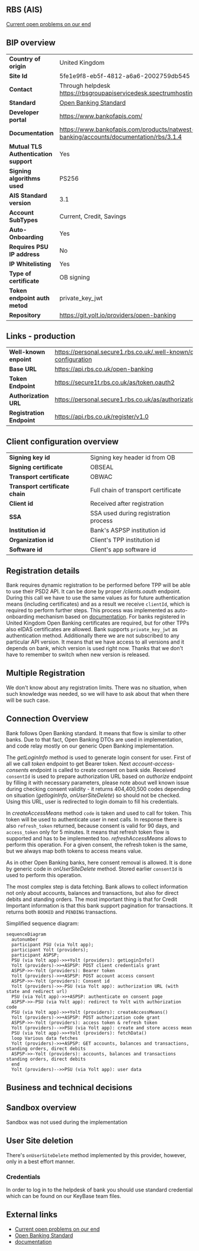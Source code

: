 ## RBS (AIS)
[Current open problems on our end][1]

## BIP overview

|                                       |                                                                                                 |
|---------------------------------------|-------------------------------------------------------------------------------------------------|
| **Country of origin**                 | United Kingdom                                                                                  | 
| **Site Id**                           | 5fe1e9f8-eb5f-4812-a6a6-2002759db545                                                            |
| **Contact**                           | Through helpdesk https://rbsgroupapiservicedesk.spectrumhosting.net/plugins/servlet/desk        |
| **Standard**                          | [Open Banking Standard][2]                                                                      |
| **Developer portal**                  | https://www.bankofapis.com/                                                                     |
| **Documentation**                     | https://www.bankofapis.com/products/natwest-group-open-banking/accounts/documentation/rbs/3.1.4 |
| **Mutual TLS Authentication support** | Yes                                                                                             |
| **Signing algorithms used**           | PS256                                                                                           |
| **AIS Standard version**              | 3.1                                                                                             |
| **Account SubTypes**                  | Current, Credit, Savings                                                                        | 
| **Auto-Onboarding**                   | Yes                                                                                             |
| **Requires PSU IP address**           | No                                                                                              |
| **IP Whitelisting**                   | Yes                                                                                             |
| **Type of certificate**               | OB signing                                                                                      |
| **Token endpoint auth metod**         | private_key_jwt                                                                                 |
| **Repository**                        | https://git.yolt.io/providers/open-banking                                                      |

## Links - production 

|                           |                                                                     |
|---------------------------|---------------------------------------------------------------------|
| **Well-known enpoint**    | https://personal.secure1.rbs.co.uk/.well-known/openid-configuration |
| **Base URL**              | https://api.rbs.co.uk/open-banking                                  |
| **Token Endpoint**        | https://secure1t.rbs.co.uk/as/token.oauth2                          |
| **Authorization URL**     | https://personal.secure1.rbs.co.uk/as/authorization.oauth2          |
| **Registration Endpoint** | https://api.rbs.co.uk/register/v1.0                                 |

## Client configuration overview
|                                 |                                      |
|---------------------------------|--------------------------------------|
| **Signing key id**              | Signing key header id from OB        | 
| **Signing certificate**         | OBSEAL                               |
| **Transport certificate**       | OBWAC                                |
| **Transport certificate chain** | Full chain of transport certificate  |
| **Client id**                   | Received after registration          |
| **SSA**                         | SSA used during registration process |
| **Institution id**              | Bank's ASPSP institution id          |
| **Organization id**             | Client's TPP institution id          |
| **Software id**                 | Client's app software id             |
 
## Registration details

Bank requires dynamic registration to be performed before TPP will be able to use their PSD2 API. It can be done by proper _/clients.oauth_ endpoint. 
During this call we have to use the same values as for future authentication means (including certificates) and as a result we receive `clientId`, which is required to perform further steps. 
This process was implemented as auto-onboarding mechanism based on [documentation][3].
For banks registered in United Kingdom Open Banking certificates are required, but for other TPPs also eIDAS certificates are allowed.
Bank supports `private_key_jwt` as authentication method.
Additionally there we are not subscribed to any particular API version. It means that we have access to all versions and it depends on bank, which version is used right now. Thanks that we don't have to remember to switch when new version is released.

## Multiple Registration

We don't know about any registration limits. There was no situation, when such knowledge was needed, so we will have to
ask about that when there will be such case.

## Connection Overview

Bank follows Open Banking standard. It means that flow is similar to other banks. Due to that fact,
Open Banking DTOs are used in implementation, and code relay mostly on our generic Open Banking implementation.

The _getLoginInfo_ method is used to generate login consent for user. First of all we call _token_ endpoint to get Bearer
token. Next _account-access-consents_ endpoint is called to create consent on bank side. Received `consentId` is used to
prepare authorization URL based on _authorize_ endpoint by filling it with necessary parameters, please note about well known
issue during checking consent validity - it returns 404,400,500 codes depending on situation (_getloginInfo_, _onUserSiteDelete_) so should not be checked. Using this URL, user 
is redirected to login domain to fill his credentials.

In _createAccessMeans_ method `code` is taken and used to call for token. This token will be used to authenticate user
in next calls. In response there is also `refresh_token` returned, because consent is valid for 90 days, and `access_token` 
only for 5 minutes. It means that refresh token flow is supported and has to be implemented too. _refreshAccessMeans_
allows to perform this operation. For a given consent, the refresh token is the same, but we always map both tokens to
access means value.

As in other Open Banking banks, here consent removal is allowed. It is done by generic code in _onUserSiteDelete_
method. Stored earlier `consentId` is used to perform this operation.

The most complex step is data fetching. Bank allows to collect information not only about accounts, balances and 
transactions, but also for direct debits and standing orders. The most important thing is that for Credit 
Important information is that this bank support pagination for transactions. It returns both `BOOKED` and `PENDING` transactions.

Simplified sequence diagram:
```mermaid
sequenceDiagram
  autonumber
  participant PSU (via Yolt app);
  participant Yolt (providers);
  participant ASPSP;
  PSU (via Yolt app)->>+Yolt (providers): getLoginInfo()
  Yolt (providers)->>+ASPSP: POST client credentials grant 
  ASPSP->>-Yolt (providers): Bearer token
  Yolt (providers)->>+ASPSP: POST account access consent 
  ASPSP->>-Yolt (providers): Consent id
  Yolt (providers)->>-PSU (via Yolt app): authorization URL (with state and redirect url)
  PSU (via Yolt app)->>+ASPSP: authenticate on consent page
  ASPSP->>-PSU (via Yolt app): redirect to Yolt with authorization code
  PSU (via Yolt app)->>+Yolt (providers): createAccessMeans()
  Yolt (providers)->>+ASPSP: POST authorization code grant
  ASPSP->>-Yolt (providers): access token & refresh token
  Yolt (providers)-->>PSU (via Yolt app): create and store access mean
  PSU (via Yolt app)->>+Yolt (providers): fetchData()
  loop Various data fetches
  Yolt (providers)->>+ASPSP: GET accounts, balances and transactions, standing orders, direct debits
  ASPSP->>-Yolt (providers): accounts, balances and transactions standing orders, direct debits
  end
  Yolt (providers)-->>PSU (via Yolt app): user data

```

## Business and technical decisions

## Sandbox overview

Sandbox was not used during the implementation

## User Site deletion
There's `onUserSiteDelete` method implemented by this provider, however, only in a best effort manner.

### Credentials
In order to log in to the helpdesk of bank you should use standard credential which can be found on our KeyBase team files.
  
## External links
 * [Current open problems on our end][1]
 * [Open Banking Standard][2]
 * [documentation][3]
 
 [1]: <https://yolt.atlassian.net/issues/?jql=project%20%3D%20%22C4PO%22%20AND%20component%20%3D%20%22ROYAL_BANK_OF_SCOTLAND%22%20AND%20status%20!%3D%20Done%20AND%20Resolution%20%3D%20Unresolved%20ORDER%20BY%20status>
 [2]: <https://standards.openbanking.org.uk/>
 [3]: <https://openbankinguk.github.io/dcr-docs-pub/v3.2/dynamic-client-registration.html>
